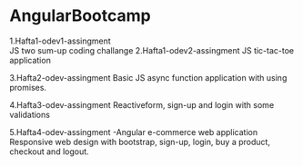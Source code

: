 # AngularBootcamp

1.Hafta1-odev1-assingment </br>
JS two sum-up coding challange
2.Hafta1-odev2-assingment
JS tic-tac-toe application

3.Hafta2-odev-assingment
Basic JS async function application with using promises.

4.Hafta3-odev-assingment
Reactiveform, sign-up and login with some validations 


5.Hafta4-odev-assingment
-Angular e-commerce web application
Responsive web design with bootstrap, sign-up, login, buy a product, checkout and logout.
